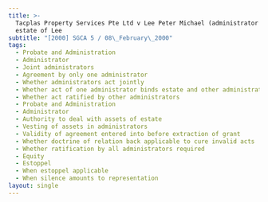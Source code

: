 ```yaml
---
title: >-
  Tacplas Property Services Pte Ltd v Lee Peter Michael (administrator of the
  estate of Lee
subtitle: "[2000] SGCA 5 / 08\_February\_2000"
tags:
  - Probate and Administration
  - Administrator
  - Joint administrators
  - Agreement by only one administrator
  - Whether administrators act jointly
  - Whether act of one administrator binds estate and other administrators
  - Whether act ratified by other administrators
  - Probate and Administration
  - Administrator
  - Authority to deal with assets of estate
  - Vesting of assets in administrators
  - Validity of agreement entered into before extraction of grant
  - Whether doctrine of relation back applicable to cure invalid acts
  - Whether ratification by all administrators required
  - Equity
  - Estoppel
  - When estoppel applicable
  - When silence amounts to representation
layout: single
---
```


